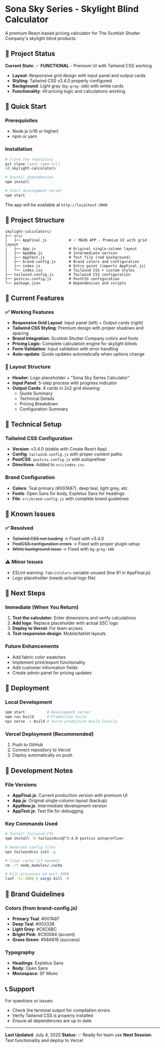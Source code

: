 # Sona Sky Series - Skylight Blind Calculator

A premium React-based pricing calculator for The Scottish Shutter Company's skylight blind products.

## 🎯 Project Status

**Current State**: ✅ **FUNCTIONAL** - Premium UI with Tailwind CSS working
- **Layout**: Responsive grid design with input panel and output cards
- **Styling**: Tailwind CSS v3.4.0 properly configured
- **Background**: Light gray (`bg-gray-100`) with white cards
- **Functionality**: All pricing logic and calculations working

## 🚀 Quick Start

### Prerequisites
- Node.js (v16 or higher)
- npm or yarn

### Installation
```bash
# Clone the repository
git clone [your-repo-url]
cd skylight-calculators

# Install dependencies
npm install

# Start development server
npm start
```

The app will be available at `http://localhost:3000`

## 📁 Project Structure

```
skylight-calculators/
├── src/
│   ├── AppFinal.js          # ✅ MAIN APP - Premium UI with grid layout
│   ├── App.js               # Original single-column layout
│   ├── AppNew.js            # Intermediate version
│   ├── AppTest.js           # Test file (red background)
│   ├── brand-config.js      # Brand colors and configuration
│   ├── index.js             # Entry point (imports AppFinal.js)
│   └── index.css            # Tailwind CSS + custom styles
├── tailwind.config.js       # Tailwind CSS configuration
├── postcss.config.js        # PostCSS configuration
└── package.json             # Dependencies and scripts
```

## 🎨 Current Features

### ✅ Working Features
- **Responsive Grid Layout**: Input panel (left) + Output cards (right)
- **Tailwind CSS Styling**: Premium design with proper shadows and spacing
- **Brand Integration**: Scottish Shutter Company colors and fonts
- **Pricing Logic**: Complete calculation engine for skylight blinds
- **Form Validation**: Input validation with error handling
- **Auto-update**: Quote updates automatically when options change

### 🎯 Layout Structure
- **Header**: Logo placeholder + "Sona Sky Series Calculator"
- **Input Panel**: 5-step process with progress indicator
- **Output Cards**: 4 cards in 2x2 grid showing:
  - Quote Summary
  - Technical Details
  - Pricing Breakdown
  - Configuration Summary

## 🔧 Technical Setup

### Tailwind CSS Configuration
- **Version**: v3.4.0 (stable with Create React App)
- **Config**: `tailwind.config.js` with proper content paths
- **PostCSS**: `postcss.config.js` with autoprefixer
- **Directives**: Added to `src/index.css`

### Brand Configuration
- **Colors**: Teal primary (#007A87), deep teal, light grey, etc.
- **Fonts**: Open Sans for body, Expletus Sans for headings
- **File**: `src/brand-config.js` with complete brand guidelines

## 🚧 Known Issues

### ✅ Resolved
- ~~Tailwind CSS not loading~~ → Fixed with v3.4.0
- ~~PostCSS configuration errors~~ → Fixed with proper plugin setup
- ~~White background issue~~ → Fixed with `bg-gray-100`

### ⚠️ Minor Issues
- ESLint warning: `fabricColors` variable unused (line 81 in AppFinal.js)
- Logo placeholder (needs actual logo file)

## 🎯 Next Steps

### Immediate (When You Return)
1. **Test the calculator**: Enter dimensions and verify calculations
2. **Add logo**: Replace placeholder with actual SSC logo
3. **Deploy to Vercel**: For team access
4. **Test responsive design**: Mobile/tablet layouts

### Future Enhancements
- Add fabric color swatches
- Implement print/export functionality
- Add customer information fields
- Create admin panel for pricing updates

## 🚀 Deployment

### Local Development
```bash
npm start          # Development server
npm run build      # Production build
npx serve -s build # Serve production build locally
```

### Vercel Deployment (Recommended)
1. Push to GitHub
2. Connect repository to Vercel
3. Deploy automatically on push

## 📝 Development Notes

### File Versions
- **AppFinal.js**: Current production version with premium UI
- **App.js**: Original single-column layout (backup)
- **AppNew.js**: Intermediate development version
- **AppTest.js**: Test file for debugging

### Key Commands Used
```bash
# Install Tailwind CSS
npm install -D tailwindcss@^3.4.0 postcss autoprefixer

# Generate config files
npx tailwindcss init -p

# Clear cache (if needed)
rm -rf node_modules/.cache

# Kill processes on port 3000
lsof -ti:3000 | xargs kill -9
```

## 🎨 Brand Guidelines

### Colors (from brand-config.js)
- **Primary Teal**: #007A87
- **Deep Teal**: #00333B
- **Light Grey**: #C6C6BC
- **Bright Pink**: #C50084 (accent)
- **Grass Green**: #58A618 (success)

### Typography
- **Headings**: Expletus Sans
- **Body**: Open Sans
- **Monospace**: SF Mono

## 📞 Support

For questions or issues:
- Check the terminal output for compilation errors
- Verify Tailwind CSS is properly installed
- Ensure all dependencies are up to date

---

**Last Updated**: July 4, 2025
**Status**: ✅ Ready for team use
**Next Session**: Test functionality and deploy to Vercel
